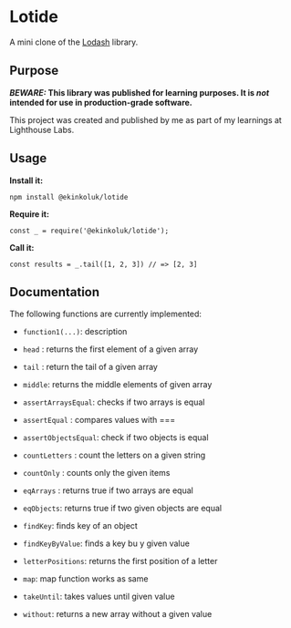 # Lotide

A mini clone of the [Lodash](https://lodash.com) library.

## Purpose

**_BEWARE:_ This library was published for learning purposes. It is _not_ intended for use in production-grade software.**

This project was created and published by me as part of my learnings at Lighthouse Labs. 

## Usage

**Install it:**

`npm install @ekinkoluk/lotide`

**Require it:**

`const _ = require('@ekinkoluk/lotide');`

**Call it:**

`const results = _.tail([1, 2, 3]) // => [2, 3]`

## Documentation

The following functions are currently implemented:

* `function1(...)`: description

* `head` : returns the first element of a given array  
* `tail` :  return the tail of a given array
* `middle`: returns the middle elements of given array
* `assertArraysEqual`: checks if two arrays is equal
* `assertEqual` : compares values with ===
* `assertObjectsEqual`: check if two objects is equal
* `countLetters` : count the letters on a given string
* `countOnly`   : counts only the given items
* `eqArrays` : returns true if two arrays are equal
* `eqObjects`: returns true if two given objects are equal
* `findKey`:  finds key of an object
* `findKeyByValue`: finds a key bu y given value
* `letterPositions`: returns the first position of a letter
* `map`: map function works as same
* `takeUntil`: takes values until given value
* `without`: returns a new array without a given value
